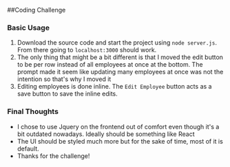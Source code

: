 ##Coding Challenge

### Basic Usage
1. Download the source code and start the project using `node server.js`. From there going to `localhost:3000` should work.
2. The only thing that might be a bit different is that I moved the edit button to be per row instead of all
employees at once at the bottom. The prompt made it seem like updating many employees at once was not the intention so that's
why I moved it
3. Editing employees is done inline. The `Edit Employee` button acts as a save button to save the inline edits.
### Final Thoughts
- I chose to use Jquery on the frontend out of comfort even though it's a bit outdated nowadays. Ideally should be something like React 
- The UI should be styled much more but for the sake of time, most of it is default.
- Thanks for the challenge!
